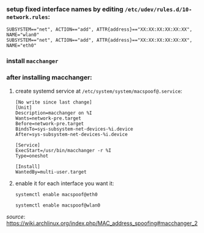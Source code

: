 [//]: # (tags: macchanger macspoofing)
### setup fixed interface names by editing `/etc/udev/rules.d/10-network.rules`:
```
SUBSYSTEM=="net", ACTION=="add", ATTR{address}=="XX:XX:XX:XX:XX:XX", NAME="wlan0"
SUBSYSTEM=="net", ACTION=="add", ATTR{address}=="XX:XX:XX:XX:XX:XX", NAME="eth0"
```

### install `macchanger`

### after installing macchanger:
1. create systemd service at `/etc/system/system/macspoof@.service`:
    ```
    [No write since last change]
    [Unit]
    Description=macchanger on %I
    Wants=network-pre.target
    Before=network-pre.target
    BindsTo=sys-subsystem-net-devices-%i.device
    After=sys-subsystem-net-devices-%i.device

    [Service]
    ExecStart=/usr/bin/macchanger -r %I
    Type=oneshot

    [Install]
    WantedBy=multi-user.target
    ```
2. enable it for each interface you want it:
    
    `systemctl enable macspoof@eth0`
    
    `systemctl enable macspoof@wlan0`

*source*: https://wiki.archlinux.org/index.php/MAC_address_spoofing#macchanger_2
